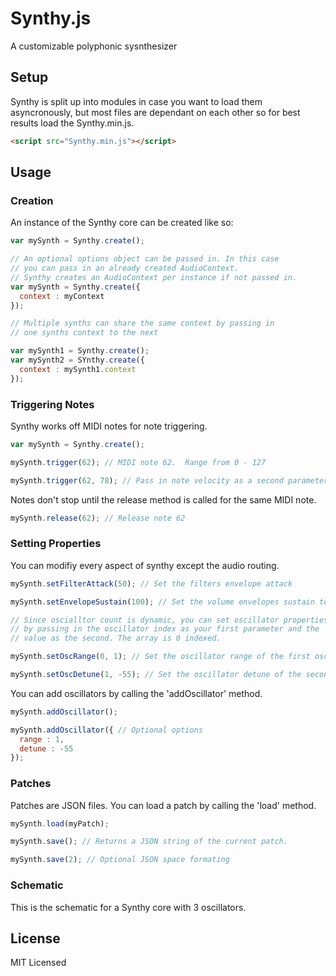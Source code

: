 Synthy.js
==============================

A customizable polyphonic sysnthesizer

Setup
-----------------------------------

Synthy is split up into modules in case you want to load them asyncronously, but most files are dependant on each other so for best results load the Synthy.min.js.

```html
<script src="Synthy.min.js"></script>
```

Usage
----------------------------------------

### Creation
An instance of the Synthy core can be created like so:

```javascript
var mySynth = Synthy.create();

// An optional options object can be passed in. In this case
// you can pass in an already created AudioContext.
// Synthy creates an AudioContext per instance if not passed in.
var mySynth = Synthy.create({
  context : myContext
});

// Multiple synths can share the same context by passing in 
// one synths context to the next

var mySynth1 = Synthy.create();
var mySynth2 = SYnthy.create({
  context : mySynth1.context
});
```

### Triggering Notes

Synthy works off MIDI notes for note triggering.

```javascript
var mySynth = Synthy.create();

mySynth.trigger(62); // MIDI note 62.  Range from 0 - 127

mySynth.trigger(62, 78); // Pass in note velocity as a second parameter. Defaults to 127.
```

Notes don't stop until the release method is called for the same MIDI note.

```javascript
mySynth.release(62); // Release note 62
```

### Setting Properties

You can modifiy every aspect of synthy except the audio routing.

```javascript
mySynth.setFilterAttack(50); // Set the filters envelope attack

mySynth.setEnvelopeSustain(100); // Set the volume envelopes sustain to 100

// Since oscialltor count is dynamic, you can set oscillator properties
// by passing in the oscillator index as your first parameter and the 
// value as the second. The array is 0 indexed.

mySynth.setOscRange(0, 1); // Set the oscillator range of the first oscillator

mySynth.setOscDetune(1, -55); // Set the oscillator detune of the second oscillator
```

You can add oscillators by calling the 'addOscillator' method.

```javascript
mySynth.addOscillator(); 

mySynth.addOscillator({ // Optional options
  range : 1,
  detune : -55
});
```

### Patches

Patches are JSON files. You can load a patch by calling the 'load' method.

```javascript
mySynth.load(myPatch);

mySynth.save(); // Returns a JSON string of the current patch.

mySynth.save(2); // Optional JSON space formating
```

### Schematic

This is the schematic for a Synthy core with 3 oscillators.


License
---------------------------
MIT Licensed
